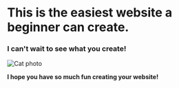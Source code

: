 # This is the easiest website a beginner can create.

### I can't wait to see what you create!

![Cat photo](https://www.google.com/imgres?imgurl=https%3A%2F%2Fimage.shutterstock.com%2Fimage-photo%2Fportrait-gray-cat-looking-out-260nw-1853461057.jpg&imgrefurl=https%3A%2F%2Fwww.shutterstock.com%2Fsearch%2Fcat-banner&tbnid=plNUYVmjENK6QM&vet=12ahUKEwjqmNSmmOn4AhV58LsIHc5iB5QQMygEegUIARDxAQ..i&docid=AX637RU2pP0GWM&w=653&h=280&q=cat%20banner&client=ubuntu&ved=2ahUKEwjqmNSmmOn4AhV58LsIHc5iB5QQMygEegUIARDxAQ)

**I hope you have so much fun creating your website!**
